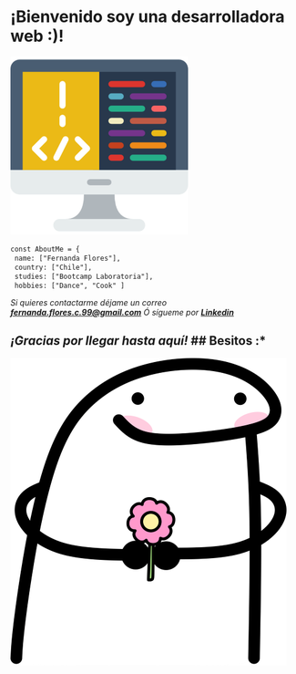 # ¡Bienvenido soy una desarrolladora web :)!
   
![coding](coding.png) 

    const AboutMe = { 
     name: ["Fernanda Flores"],
     country: ["Chile"], 
     studies: ["Bootcamp Laboratoria"],
     hobbies: ["Dance", "Cook" ]
  

*Si quieres contactarme déjame un correo  **fernanda.flores.c.99@gmail.com***
 *Ó sígueme por **[Linkedin](https://www.linkedin.com/in/ferfloresc/)***

 ## *¡Gracias por llegar hasta aquí!* ## Besitos :*
![coding](tiernito.png) 